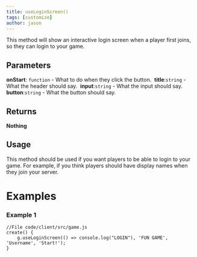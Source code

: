 ```yaml
---
title: useLoginScreen()
tags: [customize]
author: jason
---
```

This method will show an interactive login screen when a player first joins, so they can login to your game.
## Parameters
**onStart**: `function` - What to do when they click the button.
​
**title**:`string` - What the header should say.
​
**input**:`string` - What the input should say.
​
**button**:`string` - What the button should say.
## Returns
**Nothing**
## Usage
This method should be used if you want players to be able to login to your game. For example, if you think players should have display names when they join your server.
# Examples
### Example 1
```
//File code/client/src/game.js
create() {
	g.useLoginScreen(() => console.log("LOGIN"), 'FUN GAME', 'Username', 'Start!');
}
```
